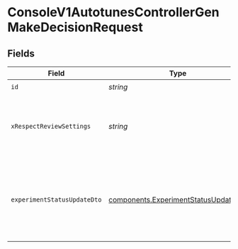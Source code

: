 # ConsoleV1AutotunesControllerGenMakeDecisionRequest


## Fields

| Field                                                                                                   | Type                                                                                                    | Required                                                                                                | Description                                                                                             | Example                                                                                                 |
| ------------------------------------------------------------------------------------------------------- | ------------------------------------------------------------------------------------------------------- | ------------------------------------------------------------------------------------------------------- | ------------------------------------------------------------------------------------------------------- | ------------------------------------------------------------------------------------------------------- |
| `id`                                                                                                    | *string*                                                                                                | :heavy_check_mark:                                                                                      | id                                                                                                      |                                                                                                         |
| `xRespectReviewSettings`                                                                                | *string*                                                                                                | :heavy_minus_sign:                                                                                      | Optional header to respect review settings for mutation endpoints.                                      |                                                                                                         |
| `experimentStatusUpdateDto`                                                                             | [components.ExperimentStatusUpdateDto](../../models/components/experimentstatusupdatedto.md)            | :heavy_check_mark:                                                                                      | N/A                                                                                                     | {<br/>"id": "experiment123",<br/>"decisionReason": "Your reason for stopping early",<br/>"removeTargeting": false<br/>} |